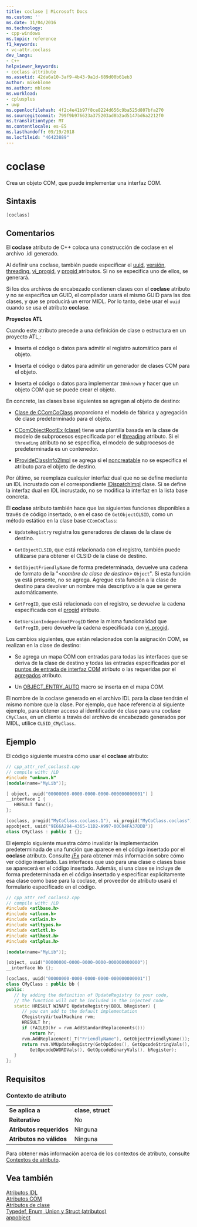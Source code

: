 ```yaml
---
title: coclase | Microsoft Docs
ms.custom: ''
ms.date: 11/04/2016
ms.technology:
- cpp-windows
ms.topic: reference
f1_keywords:
- vc-attr.coclass
dev_langs:
- C++
helpviewer_keywords:
- coclass attribute
ms.assetid: 42da6a10-3af9-4b43-9a1d-689d00b61eb3
author: mikeblome
ms.author: mblome
ms.workload:
- cplusplus
- uwp
ms.openlocfilehash: 4f2c4e41b97f8ce8224d656c9ba525d807bfa270
ms.sourcegitcommit: 799f9b976623a375203ad8b2ad5147bd6a2212f0
ms.translationtype: MT
ms.contentlocale: es-ES
ms.lasthandoff: 09/19/2018
ms.locfileid: "46423889"
---
```

# <a name="coclass"></a>coclase

Crea un objeto COM, que puede implementar una interfaz COM.

## <a name="syntax"></a>Sintaxis

```cpp
[coclass]
```

## <a name="remarks"></a>Comentarios

El **coclase** atributo de C++ coloca una construcción de coclase en el archivo .idl generado.

Al definir una coclase, también puede especificar el [uuid](../windows/uuid-cpp-attributes.md), [versión](../windows/version-cpp.md), [threading](../windows/threading-cpp.md), [vi_progid](../windows/vi-progid.md), y [progid ](../windows/progid.md) atributos. Si no se especifica uno de ellos, se generará.

Si los dos archivos de encabezado contienen clases con el **coclase** atributo y no se especifica un GUID, el compilador usará el mismo GUID para las dos clases, y que se producirá un error MIDL.  Por lo tanto, debe usar el `uuid` cuando se usa el atributo **coclase**.

**Proyectos ATL**

Cuando este atributo precede a una definición de clase o estructura en un proyecto ATL,:

- Inserta el código o datos para admitir el registro automático para el objeto.

- Inserta el código o datos para admitir un generador de clases COM para el objeto.

- Inserta el código o datos para implementar `IUnknown` y hacer que un objeto COM que se puede crear el objeto.

En concreto, las clases base siguientes se agregan al objeto de destino:

- [Clase de CComCoClass](../atl/reference/ccomcoclass-class.md) proporciona el modelo de fábrica y agregación de clase predeterminado para el objeto.

- [CComObjectRootEx (clase)](../atl/reference/ccomobjectrootex-class.md) tiene una plantilla basada en la clase de modelo de subprocesos especificada por el [threading](../windows/threading-cpp.md) atributo. Si el `threading` atributo no se especifica, el modelo de subprocesos de predeterminada es un contenedor.

- [IProvideClassInfo2Impl](../atl/reference/iprovideclassinfo2impl-class.md) se agrega si el [noncreatable](../windows/noncreatable.md) no se especifica el atributo para el objeto de destino.

Por último, se reemplaza cualquier interfaz dual que no se define mediante un IDL incrustado con el correspondiente [IDispatchImpl](../atl/reference/idispatchimpl-class.md) clase. Si se define la interfaz dual en IDL incrustado, no se modifica la interfaz en la lista base concreta.

El **coclase** atributo también hace que las siguientes funciones disponibles a través de código insertado, o en el caso de `GetObjectCLSID`, como un método estático en la clase base `CComCoClass`:

- `UpdateRegistry` registra los generadores de clases de la clase de destino.

- `GetObjectCLSID`, que está relacionada con el registro, también puede utilizarse para obtener el CLSID de la clase de destino.

- `GetObjectFriendlyName` de forma predeterminada, devuelve una cadena de formato de la "\<*nombre de clase de destino*> `Object`". Si esta función ya está presente, no se agrega. Agregue esta función a la clase de destino para devolver un nombre más descriptivo a la que se genera automáticamente.

- `GetProgID`, que está relacionada con el registro, se devuelve la cadena especificada con el [progid](../windows/progid.md) atributo.

- `GetVersionIndependentProgID` tiene la misma funcionalidad que `GetProgID`, pero devuelve la cadena especificada con [vi_progid](../windows/vi-progid.md).

Los cambios siguientes, que están relacionados con la asignación COM, se realizan en la clase de destino:

- Se agrega un mapa COM con entradas para todas las interfaces que se deriva de la clase de destino y todas las entradas especificadas por el [puntos de entrada de interfaz COM](../mfc/com-interface-entry-points.md) atributo o las requeridas por el [agregados](../windows/aggregates.md) atributo.

- Un [OBJECT_ENTRY_AUTO](../atl/reference/object-map-macros.md#object_entry_auto) macro se inserta en el mapa COM.

El nombre de la coclase generado en el archivo IDL para la clase tendrán el mismo nombre que la clase.  Por ejemplo, que hace referencia al siguiente ejemplo, para obtener acceso al identificador de clase para una coclase `CMyClass`, en un cliente a través del archivo de encabezado generados por MIDL, utilice `CLSID_CMyClass`.

## <a name="example"></a>Ejemplo

El código siguiente muestra cómo usar el **coclase** atributo:

```cpp
// cpp_attr_ref_coclass1.cpp
// compile with: /LD
#include "unknwn.h"
[module(name="MyLib")];

[ object, uuid("00000000-0000-0000-0000-000000000001") ]
__interface I {
   HRESULT func();
};

[coclass, progid("MyCoClass.coclass.1"), vi_progid("MyCoClass.coclass"),
appobject, uuid("9E66A294-4365-11D2-A997-00C04FA37DDB")]
class CMyClass : public I {};
```

El ejemplo siguiente muestra cómo invalidar la implementación predeterminada de una función que aparece en el código insertado por el **coclase** atributo. Consulte [/Fx](../build/reference/fx-merge-injected-code.md) para obtener más información sobre cómo ver código insertado. Las interfaces que usó para una clase o clases base se aparecerá en el código insertado. Además, si una clase se incluye de forma predeterminada en el código insertado y especificar explícitamente esa clase como base para la coclase, el proveedor de atributo usará el formulario especificado en el código.

```cpp
// cpp_attr_ref_coclass2.cpp
// compile with: /LD
#include <atlbase.h>
#include <atlcom.h>
#include <atlwin.h>
#include <atltypes.h>
#include <atlctl.h>
#include <atlhost.h>
#include <atlplus.h>

[module(name="MyLib")];

[object, uuid("00000000-0000-0000-0000-000000000000")]
__interface bb {};

[coclass, uuid("00000000-0000-0000-0000-000000000001")]
class CMyClass : public bb {
public:
   // by adding the definition of UpdateRegistry to your code,
   // the function will not be included in the injected code
   static HRESULT WINAPI UpdateRegistry(BOOL bRegister) {
      // you can add to the default implementation
      CRegistryVirtualMachine rvm;
      HRESULT hr;
      if (FAILED(hr = rvm.AddStandardReplacements()))  
         return hr;
      rvm.AddReplacement(_T("FriendlyName"), GetObjectFriendlyName());
      return rvm.VMUpdateRegistry(GetOpCodes(), GetOpcodeStringVals(),
         GetOpcodeDWORDVals(), GetOpcodeBinaryVals(), bRegister);
   }
};
```

## <a name="requirements"></a>Requisitos

### <a name="attribute-context"></a>Contexto de atributo

|||
|-|-|
|**Se aplica a**|**clase**, **struct**|
|**Reiterativo**|No|
|**Atributos requeridos**|Ninguna|
|**Atributos no válidos**|Ninguna|

Para obtener más información acerca de los contextos de atributo, consulte [Contextos de atributo](../windows/attribute-contexts.md).

## <a name="see-also"></a>Vea también

[Atributos IDL](../windows/idl-attributes.md)<br/>
[Atributos COM](../windows/com-attributes.md)<br/>
[Atributos de clase](../windows/class-attributes.md)<br/>
[Typedef, Enum, Union y Struct (atributos)](../windows/typedef-enum-union-and-struct-attributes.md)<br/>
[appobject](../windows/appobject.md)